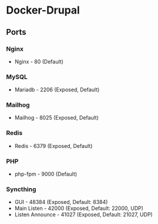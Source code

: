 # Docker-Drupal

## Ports

### Nginx
- Nginx - 80 (Default)
### MySQL
- Mariadb - 2206 (Exposed, Default)
### Mailhog
- Mailhog - 8025 (Exposed, Default)
### Redis
- Redis - 6379 (Exposed, Default)
### PHP
- php-fpm - 9000 (Default)
### Syncthing
- GUI - 48384 (Exposed, Default: 8384)
- Main Listen - 42000 (Exposed, Default: 22000, UDP)
- Listen Announce - 41027 (Exposed, Default: 21027, UDP)